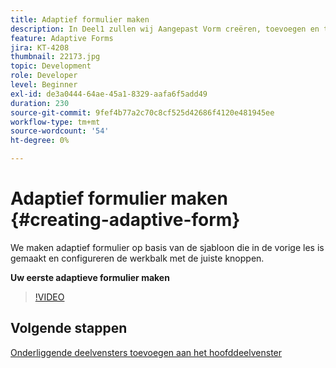 ```yaml
---
title: Adaptief formulier maken
description: In Deel1 zullen wij Aangepast Vorm creëren, toevoegen en toolbar met aangewezen knopen vormen.
feature: Adaptive Forms
jira: KT-4208
thumbnail: 22173.jpg
topic: Development
role: Developer
level: Beginner
exl-id: de3a0444-64ae-45a1-8329-aafa6f5add49
duration: 230
source-git-commit: 9fef4b77a2c70c8cf525d42686f4120e481945ee
workflow-type: tm+mt
source-wordcount: '54'
ht-degree: 0%

---
```


# Adaptief formulier maken {#creating-adaptive-form}

We maken adaptief formulier op basis van de sjabloon die in de vorige les is gemaakt en configureren de werkbalk met de juiste knoppen.

**Uw eerste adaptieve formulier maken**

>[!VIDEO](https://video.tv.adobe.com/v/22173?quality=12&learn=on)

## Volgende stappen

[Onderliggende deelvensters toevoegen aan het hoofddeelvenster](./configuring-root-panel-and-adding-child-panels.md)

